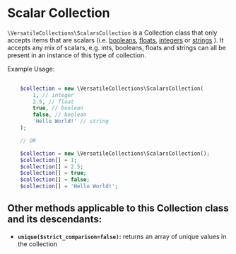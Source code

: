 # Scalar Collection

`\VersatileCollections\ScalarsCollection` is a Collection class that only accepts
items that are scalars (i.e. [booleans](http://php.net/manual/en/language.types.boolean.php), 
[floats](http://php.net/manual/en/language.types.float.php), 
[integers](http://php.net/manual/en/language.types.integer.php) 
or [strings](http://php.net/manual/en/language.types.string.php) ).
It accepts any mix of scalars, e.g. ints, booleans, floats and strings can all 
be present in an instance of this type of collection.

Example Usage:

```php
    
    $collection = new \VersatileCollections\ScalarsCollection(
        1, // integer
        2.5, // float
        true, // boolean
        false, // boolean
        'Hello World!' // string 
    );

    // OR

    $collection = new \VersatileCollections\ScalarsCollection();
    $collection[] = 1;
    $collection[] = 2.5;
    $collection[] = true;
    $collection[] = false;
    $collection[] = 'Hello World!';
```


## Other methods applicable to this Collection class and its descendants:
* **`unique($strict_comparison=false)`:** returns an array of unique values in the collection